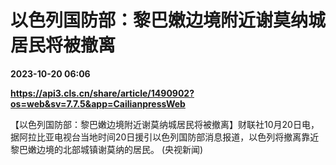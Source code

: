# 以色列国防部：黎巴嫩边境附近谢莫纳城居民将被撤离

**2023-10-20 06:06**

**https://api3.cls.cn/share/article/1490902?os=web&sv=7.7.5&app=CailianpressWeb**

【以色列国防部：黎巴嫩边境附近谢莫纳城居民将被撤离】财联社10月20日电，据阿拉比亚电视台当地时间20日援引以色列国防部消息报道，以色列将撤离靠近黎巴嫩边境的北部城镇谢莫纳的居民。 (央视新闻)